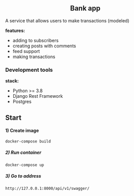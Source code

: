 <h2 align="center">Bank app</h2>

A service that allows users to make transactions (modeled)

**features:**

- adding to subscribers
- creating posts with comments
- feed support
- making transactions

### Development tools

**stack:**

- Python >= 3.8
- Django Rest Framework
- Postgres

## Start

#### 1) Create image

    docker-compose build

##### 2) Run container

    docker-compose up

##### 3) Go to address

    http://127.0.0.1:8000/api/v1/swagger/





